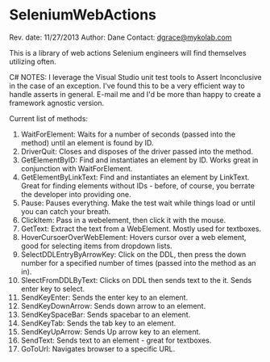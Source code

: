 SeleniumWebActions
==================
Rev. date: 11/27/2013
Author: Dane
Contact: dgrace@mykolab.com

This is a library of web actions Selenium engineers will find themselves utilizing often. 

C# NOTES: I leverage the Visual Studio unit test tools to Assert Inconclusive in the case of an exception. I've found this to be a very efficient way to handle asserts in general. E-mail me and I'd be more than happy to create a framework agnostic version.

Current list of methods:
1. WaitForElement: Waits for a number of seconds (passed into the method) until an element is found by ID.
2. DriverQuit: Closes and disposes of the driver passed into the method.
3. GetElementByID: Find and instantiates an element by ID. Works great in conjunction with WaitForElement.
4. GetElementByLinkText: Find and instantiates an element by LinkText. Great for finding elements without IDs - before, of course, you berrate the developer into providing one.
5. Pause: Pauses everything. Make the test wait while things load or until you can catch your breath.
6. ClickItem: Pass in a webelement, then click it with the mouse.
7. GetText: Extract the text from a WebElement. Mostly used for textboxes.
8. HoverCursoerOverWebElement: Hovers cursor over a web element, good for selecting items from dropdown lists.
9. SelectDDLEntryByArrowKey: Click on the DDL, then press the down number for a specified number of times (passed into the method as an in).
10. SleectFromDDLByText: Clicks on DDL then sends text to the it. Sends enter key to select.
11. SendKeyEnter: Sends the enter key to an element.
12. SendKeyDownArrow: Sends down arrow to an element.
13. SendKeySpaceBar: Sends spacebar to an element.
14. SendKeyTab: Sends the tab key to an element.
15. SendKeyUpArrow: Sends Up arrow key to an element.
16. SendText: Sends text to an element - great for textboxes.
17. GoToUrl: Navigates browser to a specific URL.
